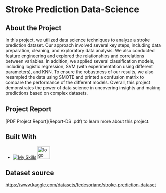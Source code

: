 # Stroke Prediction Data-Science

<!-- introduction -->
## About the Project

In this project, we utilized data science techniques to analyze a stroke prediction dataset. Our approach involved several key steps, including data preparation, cleaning, and exploratory data analysis. We also conducted feature engineering and explored the relationships and correlations between variables. In addition, we applied several classification models, including logistic regression, SVM (with experimentation using different parameters), and KNN. To ensure the robustness of our results, we also resampled the data using SMOTE and printed a confusion matrix to compare the performance of the different models. Overall, this project demonstrates the power of data science in uncovering insights and making predictions based on complex datasets.

## Project Report
[PDF Project Report](Report-DS .pdf) to learn more about this project.

<!-- technology -->
## Built With

* [![My Skills](https://skills.thijs.gg/icons?i=python)](https://skills.thijs.gg) <img width="40" alt="logo" src="https://user-images.githubusercontent.com/98522684/200248160-e3e79aa5-863e-4616-a11e-823866901875.png">

## Dataset source
https://www.kaggle.com/datasets/fedesoriano/stroke-prediction-dataset
